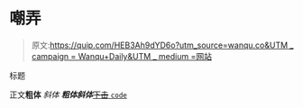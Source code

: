# 嘲弄

> 原文:[https://quip.com/HEB3Ah9dYD6o?utm_source=wanqu.co&UTM _ campaign = Wanqu+Daily&UTM _ medium =网站](https://quip.com/HEB3Ah9dYD6o?utm_source=wanqu.co&utm_campaign=Wanqu+Daily&utm_medium=website)

标题

正文**粗体** *斜体* ***粗体斜体***<u>~~下击~~ `code`</u>